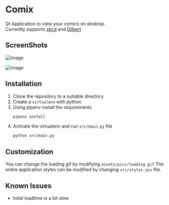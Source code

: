 # Comix

Qt Application to view your comics on desktop.
<br>
Currently supports [xkcd](https://xkcd.com/) and [Dilbert](https://dilbert.com/)

## ScreenShots

![image](https://user-images.githubusercontent.com/72289243/175564605-6704930e-101e-44df-83cb-012d40141187.png)

![image](https://user-images.githubusercontent.com/72289243/175564681-60e6e300-900a-4f73-862e-dd783196f8da.png)

## Installation

1. Clone the repository to a suitable directory
2. Create a `virtualenv` with python
3. Using pipenv install the requirements
   ```sh
   pipenv install
   ```
4. Activate the virtualenv and run `src/main.py` file
   ```sh
   python src/main.py
   ```

## Customization

You can change the loading gif by modifying `assets/pics/loading.gif`
The entire application styles can be modified by changing `src/styles.qss` file.

## Known Issues

- Inital loadtime is a bit slow
